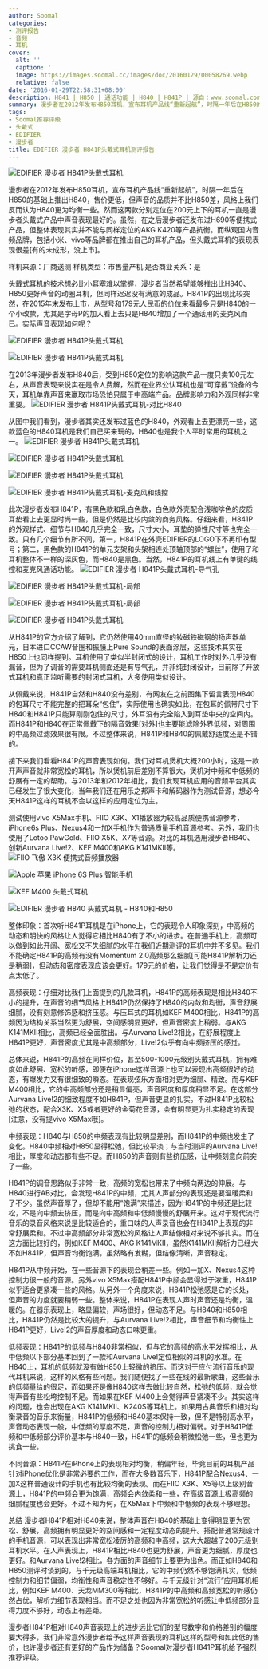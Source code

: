 ```yaml
---
author: Soomal
categories:
- 测评报告
- 音频
- 耳机
cover:
  alt: ''
  caption: ''
  image: https://images.soomal.cc/images/doc/20160129/00058269.webp
  relative: false
date: '2016-01-29T22:58:31+08:00'
description: H841 | H850 | 通话功能 | H840 | H841P | 源自：www.soomal.com | 版权：原创 |  平均/总评分：09.32/1128
summary: 漫步者在2012年发布H850耳机，宣布耳机产品线“重新起航”，时隔一年后在H850的基础上推出H840，售价更低，但声音的品质并不比H850差。H841P从型号来看也许是H840的小改款，但它第一耳朵表现就让人有些吃惊……
tags:
- Soomal推荐评级
- 头戴式
- EDIFIER
- 漫步者
title: EDIFIER 漫步者 H841P头戴式耳机测评报告
---
```


![EDIFIER 漫步者 H841P头戴式耳机](https://images.soomal.cc/images/doc/20160124/00058205.webp)



漫步者在2012年发布H850耳机，宣布耳机产品线“重新起航”，时隔一年后在H850的基础上推出H840，售价更低，但声音的品质并不比H850差，风格上我们反而认为H840更为均衡一些。然而这两款分别定位在200元上下的耳机一直是漫步者头戴式产品中声音表现最好的。虽然，在之后漫步者还发布过H690等便携式产品，但整体表现其实并不能与同样定位的AKG K420等产品抗衡。而纵观国内音频品牌，包括小米、vivo等品牌都在推出自己的耳机产品，但头戴式耳机的表现表现很差[有的未成形，没上市]。



样机来源：厂商送测
样机类型：市售量产机
是否商业关系：是



头戴式耳机的技术想必比小耳塞难以掌握，漫步者当然希望能够推出比H840、H850更好声音的动圈耳机，但同样迟迟没有满意的成品。H841P的出现比较突然，在2015年末发布上市，从型号和179元人民币的价位来看最多只是H840的一个小改款，尤其是字母P的加入看上去只是H840增加了一个通话用的麦克风而已。实际声音表现如何呢？



![EDIFIER 漫步者 H841P头戴式耳机](https://images.soomal.cc/images/doc/20160124/00058188.webp)



![EDIFIER 漫步者 H841P头戴式耳机](https://images.soomal.cc/images/doc/20160124/00058189.webp)



在2013年漫步者发布H840后，受到H850定位的影响这款产品一度只卖100元左右，从声音表现来说实在是令人费解，然而在业界公认耳机也是“可穿戴”设备的今天，耳机单靠声音来赢取市场恐怕只属于中高端产品。品牌影响力和外观同样非常重要。
![EDIFIER 漫步者 H841P头戴式耳机-对比H840](https://images.soomal.cc/images/doc/20160124/00058198.webp)




从图中我们看到，漫步者其实还发布过蓝色的H840，外观看上去更漂亮一些，这款蓝色的H840耳机是我们自己买来玩的，H840也是我个人平时常用的耳机之一。
![EDIFIER 漫步者 H841P头戴式耳机](https://images.soomal.cc/images/doc/20160124/00058191_01.webp)




![EDIFIER 漫步者 H841P头戴式耳机](https://images.soomal.cc/images/doc/20160124/00058194_01.webp)




![EDIFIER 漫步者 H841P头戴式耳机](https://images.soomal.cc/images/doc/20160124/00058192_01.webp)




![EDIFIER 漫步者 H841P头戴式耳机-麦克风和线控](https://images.soomal.cc/images/doc/20160124/00058195_01.webp)




此次漫步者发布H841P，有黑色款和乳白色款，白色款外壳配合浅咖啡色的皮质耳垫看上去更显时尚一些，但是仍然是比较内敛的商务风格。仔细来看，H841P的外观样式、细节与H840几乎完全一致，尺寸大小，耳垫的弹性尺寸等也完全一致。只有几个细节有所不同，第一，H841P在外壳EDIFIER的LOGO下不再印有型号；第二，黑色款的H841P的单元支架和头架相连处顶轴顶部的“螺丝”，使用了和耳机整体不一样的深灰色，而H840是黑色。当然，H841P的耳机线上有单键的线控和麦克风通话功能。
![EDIFIER 漫步者 H841P头戴式耳机-导气孔](https://images.soomal.cc/images/doc/20160124/00058208_01.webp)




![EDIFIER 漫步者 H841P头戴式耳机-局部](https://images.soomal.cc/images/doc/20160124/00058209_01.webp)




![EDIFIER 漫步者 H841P头戴式耳机-局部](https://images.soomal.cc/images/doc/20160124/00058210_01.webp)




![EDIFIER 漫步者 H841P头戴式耳机](https://images.soomal.cc/images/doc/20160124/00058213_01.webp)




从H841P的官方介绍了解到，它仍然使用40mm直径的钕磁铁磁钢的扬声器单元，日本进口CCAW音圈和振膜上Pure Sound的表面涂层，这些技术其实在H850上也同样提到。耳机使用了类似半封闭式的设计，耳机工作时对外几乎没有漏音，但为了调音的需要耳机侧面还是有导气孔，并非纯封闭设计，目前除了开放式耳机和真正监听需要的封闭式耳机，大多使用类似设计。

从佩戴来说，H841P自然和H840没有差别，有网友在之前图集下留言表现H840的包耳尺寸不能完整的把耳朵“包住”，实际使用也确实如此，在包耳的佩带尺寸下H840和H841P只能算刚刚包住的尺寸，外耳没有完全陷入到耳垫中央的空间内。而H841P和H840在正常佩戴下的隔音效果[对外]也主要能滤除外界低频，对周围的中高频过滤效果很有限。不过整体来说，H841P和H840的佩戴舒适度还是不错的。

接下来我们看看H841P的声音表现如何。我们对耳机煲机大概200小时，这是一款开声声音就非常宽松的耳机，所以煲机前后差别不算很大，煲机对中频和中低频的舒展有一定的帮助。与2013年和2012年相比，我们发现耳机应用的音频平台其实已经发生了很大变化，当年我们还在用乐之邦声卡和解码器作为测试音源，想必今天H841P这样的耳机不会以这样的应用定位为主。

测试使用vivo X5Max手机、FIIO X3K、X1播放器为较高品质便携音源参考，iPhone6s Plus、Nexus4和一加X手机作为普通质量手机音源参考。另外，我们也使用了Lotoo PawGold、FIIO X5K、X7等音源。对比的耳机选用漫步者H840、创新Aurvana Live!2、KEF M400和AKG K141MKII等。
![FIIO 飞傲 X3K 便携式音频播放器](https://images.soomal.cc/images/doc/20150414/00050793_01.webp)




![Apple 苹果 iPhone 6S Plus 智能手机](https://images.soomal.cc/images/doc/20150925/00055097_01.webp)




![KEF M400 头戴式耳机](https://images.soomal.cc/images/doc/20151115/00056349_01.webp)




![EDIFIER 漫步者 H840 头戴式耳机 - H840和H850](https://images.soomal.cc/images/doc/20130424/00030119_01.webp)




整体印象：首次听H841P耳机是在iPhone上，它的表现令人印象深刻，中高频的动态和明快的风格让人觉得它相比H840有了不小的进步。在普通手机上，高频可以做到如此开阔、宽松又不失细腻的水平在我们近期测评的耳机中并不多见。我们不能确定H841P的高频有没有Momentum 2.0高频那么细腻[可能H841P解析力还是稍弱]，但动态和密度表现应该会更好。179元的价格，让我们觉得是不是定价有点太低了。

高频表现：仔细对比我们上面提到的几款耳机，H841P的高频表现是相比H840不小的提升，在声音的细节风格上H841P仍然保持了H840的内敛和均衡，声音舒展细腻，没有刻意修饰感和挤压感。与压耳式的耳机如KEF M400相比，H841P的高频因为结构关系当然更为舒展，空间感明显更好，但声音密度上稍弱。与AKG K141MKII相比，高频已经全面胜出。与Aurvana Live!2相比，在舒展程度上H841P更好，声音密度尤其是中高频部分，Live!2似乎有向中频挤压的感觉。

总体来说，H841P的高频在同样价位，甚至500-1000元级别头戴式耳机，拥有难度如此舒展、宽松的听感，即便在iPhone这样音源上也可以表现出高频很好的动态，有爆发力又有很细致的瞬态。在表现弦乐方面相对更为细腻、精致。而与KEF M400相比，它的中高频部分还是稍显偏亮，声音密度和厚度稍显不足。在这部分Aurvana Live!2的细致程度不如H841P，但声音更显的扎实。不过H841P比较松弛的状态，配合X3K、X5或者更好的金菊花音源，会有明显更为扎实稳定的表现[注意，没有提vivo X5Max哦]。

中频表现：H840与H850的中频表现有比较明显差别，而H841P的中频也发生了变化。H840中频相对H850显得松弛，但比较平淡；与当时测评的Aurvana Live!相比，厚度和动态都有些不足。而H850的声音则有些挤压感，让中频刻意向前突了一些。

H841P的调音思路似乎非常一致，高频的宽松也带来了中频向两边的伸展。与H840进行AB对比，会发现H841P的中频，尤其人声部分的表现还是要温暖柔和了不少。虽然声音厚了，但却不能用“饱满”来描述，因为H841P的中频还是比较松，不是向中频去挤压，而是向中高频和中低频慢慢的舒展开来。这对于现代流行音乐的录音风格来说是比较适合的，重口味的人声录音也会在H841P上表现的非常舒展柔和。不过中高频部分非常宽松的风格让人声结像相对来说不够扎实。而在这方面比较好的，例如KEF M400、AKG K141MKII，虽然K141MKII解析力已经大不如H841P，但声音均衡饱满，虽然略有发糊，但结像清晰，声音稳定。

H841P从中频开始，在一些音源下的表现会稍差一些。例如一加X、Nexus4这种控制力很一般的音源。另外vivo X5Max搭配H841P中频会显得过于浓重，H841P似乎适合更紧凑一些的风格。从另外一个角度来说，H841P松弛感是它的长处，但声音的力度就要稍弱一些。整体来说，H841P在表现人声时声音还是均衡，温暖的。在器乐表现上，略显偏软，声场很好，但动态不足。与H840和H850相比，H841P仍然是比较大的提升，与Aurvana Live!2相比，声音细节和均衡性上H841P更好，Live!2的声音厚度和动态口味更重。

低频表现：H841P的低频与H840非常相似，但与它的高频的高水平发挥相比，从中低频以下部分基本回到了一款和Aurvana Live!定位相似的耳机的水准。在H840上，耳机的低频就没有做H850上轻微的挤压。而这对于应付流行音乐的现代耳机来说，这样的风格有些问题。我们随便找了一些在线的最新歌曲，这些音乐的低频量给的很足，而如果还是像H840这样去做比较自然，松弛的低频，就会觉得声音有些松垮控制不足。而如果在KEF M400上会觉得声音紧凑不少。其实这样的问题，也会出现在AKG K141MKII、K240S等耳机上。如果用古典音乐和相对均衡录音的音乐来衡量，H841P的低频和H840基本保持一致，但不是特别高水平，声音动态表现一般，中低频的厚度不足，声音的控制力相对偏弱。对于H841P低频和中低频部分评价基本与H840一致，H841P的低频会稍微松弛一些，但也更为挑食一些。

不同音源：H841P在iPhone上的表现相对均衡，稍偏年轻，毕竟目前的耳机产品针对iPhone优化是非常必要的工作，而在大多数音乐下，H841P配合Nexus4、一加X这样普通设计的手机也有比较均衡的表现。而在FIIO X3K、X5等以上级别音源上，H841P的中频会更为饱满，高频会内敛柔和一些，在高级音源上极高频的细腻程度也会更好。不过不知为何，在X5Max下中频和中低频的表现不够理想。

总结
漫步者H841P相对H840来说，整体声音在H840的基础上变得明显更为宽松、舒展，高频拥有明显更好的空间感和一定程度动态的提升。搭配普通常规设计的手机音源，可以表现出非常宽松凌厉的高频和中高频，这大大超越了200元级别耳机水平。在人声表现上，H841P相比H840也更为舒展，声音更为细腻，厚度也更好。和Aurvana Live!2相比，各方面的声音细节上要更为出色。而正如H840和H850测评时谈到的，与千元级高端耳机相比，它的中频仍然不够饱满扎实，低频控制力和细节偏弱，均衡性和声音稳定性不够好。与千元级针对“流行”应用耳机相比，例如KEF M400、天龙MM300等相比，H841P的中高频和高频宽松的听感仍然占优，解析力细节表现相当。而不足之处也因为非常宽松的听感让中低频部分显得力度不够好，动态上有差距。

漫步者H841P相对H840声音表现上的进步远比它们的型号数字和价格差别的幅度要大得多，我们非常意外漫步者给予这样声音表现的耳机这样的型号和如此低的售价，也许漫步者还有更好的产品作为储备？Soomal对漫步者H841P耳机给予强烈推荐评级。